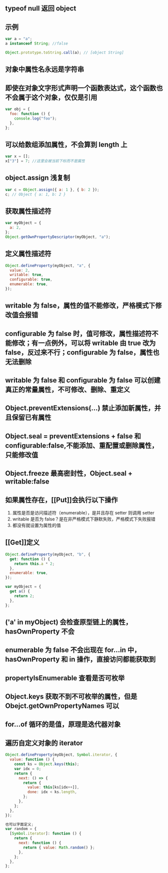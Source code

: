 ## typeof null 返回 object

## 示例

```js
var a = "a";
a instanceof String; //false

Object.prototype.toString.call(a); // [object String]
```

## 对象中属性名永远是字符串

## 即使在对象文字形式声明一个函数表达式，这个函数也不会属于这个对象，仅仅是引用

```js
var obj = {
  foo: function () {
    console.log("foo");
  },
};
```

## 可以给数组添加属性，不会算到 length 上

```js
var x = [];
x["3"] = 7; //这里会被当前下标而不是属性
```

## object.assign 浅复制

```js
var c = Object.assign({ a: 1 }, { b: 2 });
c; // Object { a: 1, b: 2 }
```

## 获取属性描述符

```js
var myObject = {
  a: 2,
};
Object.getOwnPropertyDescriptor(myObject, "a");
```

## 定义属性描述符

```js
Object.defineProperty(myObject, "a", {
  value: 2,
  writable: true,
  configurable: true,
  enumerable: true,
});
```

## writable 为 false，属性的值不能修改，严格模式下修改值会报错

## configurable 为 false 时，值可修改，属性描述符不能修改；有一点例外，可以将 writable 由 true 改为 false，反过来不行；configurable 为 false，属性也无法删除

## writable 为 false 和 configurable 为 false 可以创建真正的常量属性，不可修改、删除、重定义

## Object.preventExtensions(...) 禁止添加新属性，并且保留已有属性

## Object.seal = preventExtensions + false 和 configurable:false,不能添加、重配置或删除属性，只能修改值

## Object.freeze 最高密封性，Object.seal + writable:false

## 如果属性存在，[[Put]]会执行以下操作

1. 属性是否是访问描述符（enumerable），是并且存在 setter 则调用 setter
2. writable 是否为 false？是在非严格模式下静默失败，严格模式下失败报错
3. 都没有就设置为属性的值

## [[Get]]定义

```js
Object.defineProperty(myObject, "b", {
  get: function () {
    return this.a * 2;
  },
  enumerable: true,
});

var myObject = {
  get a() {
    return 2;
  },
};
```

## ('a' in myObject) 会检查原型链上的属性，hasOwnProperty 不会

## enumerable 为 false 不会出现在 for...in 中，hasOwnProperty 和 in 操作，直接访问都能获取到

## propertyIsEnumerable 查看是否可枚举

## Object.keys 获取不到不可枚举的属性，但是 Obejct.getOwnPropertyNames 可以

## for...of 循环的是值，原理是迭代器对象

## 遍历自定义对象的 iterator

```js
Object.defineProperty(myObject, Symbol.iterator, {
  value: function () {
    const ks = Object.keys(this);
    var idx = 0;
    return {
      next: () => {
        return {
          value: this[ks[idx++]],
          done: idx < ks.length,
        };
      },
    };
  },
});

也可以字面定义;
var random = {
  [Symbol.iterator]: function () {
    return {
      next: function () {
        return { value: Math.random() };
      },
    };
  },
};
```
